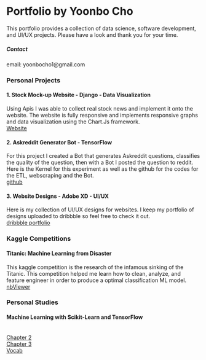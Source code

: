 <h1>Portfolio by Yoonbo Cho</h1>
This portfolio provides a collection of data science, software development, and UI/UX projects. Please have a look and thank you for your time.
<h5>Contact</h5>
email: yoonbocho1@gmail.com
<h3>Personal Projects</h3>
<h4>1. Stock Mock-up Website - Django - Data Visualization</h4>
Using Apis I was able to collect real stock news and implement it onto the website. The website is fully responsive and implements responsive graphs and data visualization using the Chart.Js framework.
<br>
<a href="http://yoonbo.pythonanywhere.com/">Website</a>
<h4>2. Askreddit Generator Bot - TensorFlow</h4>
For this project I created a Bot that generates Askreddit questions, classifies the quality of the question, then with a Bot I posted the question to reddit. Here is the Kernel for this experiment as well as the github for the codes for the ETL, webscraping and the Bot.
<br>
<a href="https://github.com/ProHanzo/AskReddit">github</a>
<br>
<h4>3. Website Designs - Adobe XD - UI/UX</h4>
Here is my collection of UI/UX designs for websites. I keep my portfolio of designs uploaded to dribbble so feel free to check it out.
<br>
<a href="https://dribbble.com/yoonbo1">dribbble portfolio</a>
<br>
<h3>Kaggle Competitions</h3>
<h4>Titanic: Machine Learning from Disaster</h4>
This kaggle competition is the research of the infamous sinking of the Titanic. This competition helped me learn how to clean, analyze, and feature engineer in order to produce a optimal classification ML model.
<br>
<a href="https://nbviewer.jupyter.org/github/yoonbo1/kernels/blob/main/Titanic_Notebook.ipynb">nbViewer</a>
<h3>Personal Studies</h3>
<h4>Machine Learning with Scikit-Learn and TensorFlow</h4>
<br>
<a href="https://nbviewer.jupyter.org/github/yoonbo1/kernels/blob/main/Chapter_2_Regressor.ipynb">Chapter 2</a>
<br>
<a href="https://nbviewer.jupyter.org/github/yoonbo1/kernels/blob/main/Chapter_3_Classification.ipynb">Chapter 3</a>
<br>
<a href="https://nbviewer.jupyter.org/github/yoonbo1/kernels/blob/main/Vocab.ipynb">Vocab</a>

